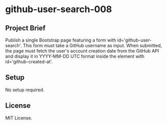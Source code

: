 # github-user-search-008

## Project Brief
Publish a single Bootstrap page featuring a form with id='github-user-search'. This form must take a GitHub username as input. When submitted, the page must fetch the user's account creation date from the GitHub API and display it in YYYY-MM-DD UTC format inside the element with id='github-created-at'.

## Setup
No setup required.

## License
MIT License.